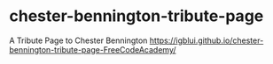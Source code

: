 # chester-bennington-tribute-page
A Tribute Page to Chester Bennington
https://igblui.github.io/chester-bennington-tribute-page-FreeCodeAcademy/
